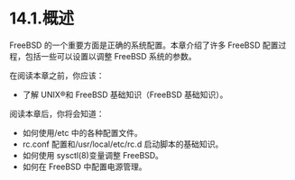 # 14.1.概述

FreeBSD 的一个重要方面是正确的系统配置。本章介绍了许多 FreeBSD 配置过程，包括一些可以设置以调整 FreeBSD 系统的参数。

在阅读本章之前，你应该：

* 了解 UNIX®和 FreeBSD 基础知识（FreeBSD 基础知识）。

阅读本章后，你将会知道：

* 如何使用/etc 中的各种配置文件。
* rc.conf 配置和/usr/local/etc/rc.d 启动脚本的基础知识。
* 如何使用 sysctl(8)变量调整 FreeBSD。
* 如何在 FreeBSD 中配置电源管理。
